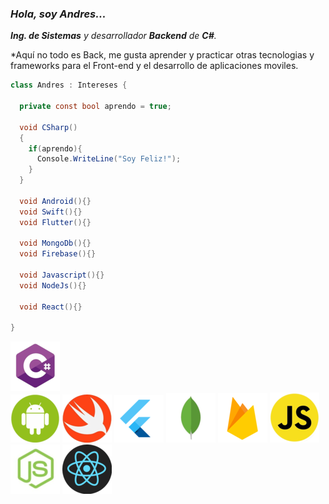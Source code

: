 ### *Hola, soy Andres...*

***Ing. de Sistemas** y desarrollador **Backend** de **C#**.*

*Aquí no todo es Back, me gusta aprender y practicar otras tecnologias y frameworks para el Front-end y el desarrollo de aplicaciones moviles.

```C#
class Andres : Intereses {
  
  private const bool aprendo = true; 
  
  void CSharp()
  {    
    if(aprendo){
      Console.WriteLine("Soy Feliz!");
    }
  }
  
  void Android(){}
  void Swift(){}
  void Flutter(){}
  
  void MongoDb(){}
  void Firebase(){}
  
  void Javascript(){}
  void NodeJs(){}
 
  void React(){}
  
}
```
![Imagen de Csharp](https://github.com/anfelipe/anfelipe/blob/master/Images/Logo_CSharp.png)  
![Imagen de Android](https://github.com/anfelipe/anfelipe/blob/master/Images/Logo_Android.png) 
![Imagen de Swift](https://github.com/anfelipe/anfelipe/blob/master/Images/Logo_Swift.png) 
![Imagen de flutter](https://github.com/anfelipe/anfelipe/blob/master/Images/Logo_Flutter.png) 
![Imagen de Mongo](https://github.com/anfelipe/anfelipe/blob/master/Images/Logo_Mongo.png) 
![Imagen de Firebase](https://github.com/anfelipe/anfelipe/blob/master/Images/Logo_Firebase.png) 
![Imagen de Javascript](https://github.com/anfelipe/anfelipe/blob/master/Images/Logo-Js.png) 
![Imagen de Node](https://github.com/anfelipe/anfelipe/blob/master/Images/Logo_Node.png) 
![Imagen de React](https://github.com/anfelipe/anfelipe/blob/master/Images/Logo_React.png) 

